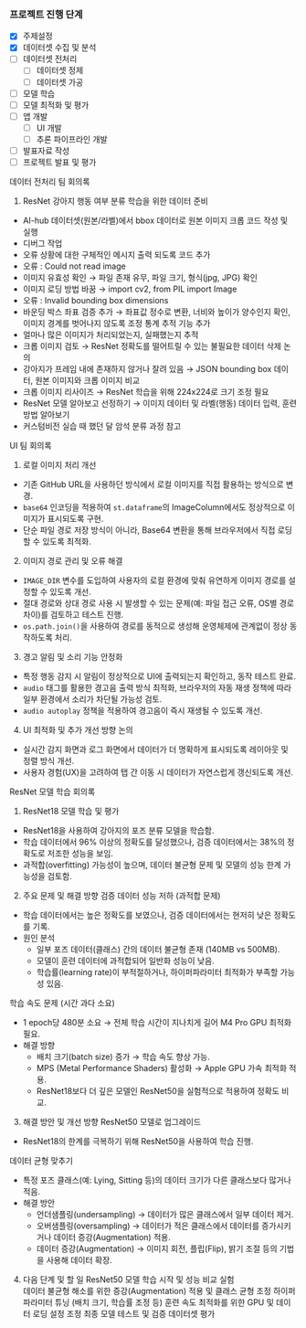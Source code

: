 ### 프로젝트 진행 단계
- [x] 주제설정
- [x] 데이터셋 수집 및 분석
- [ ] 데이터셋 전처리
  - [ ] 데이터셋 정제
  - [ ] 데이터셋 가공
- [ ] 모델 학습
- [ ] 모델 최적화 및 평가
- [ ] 앱 개발
  - [ ] UI 개발
  - [ ] 추론 파이프라인 개발
- [ ] 발표자료 작성
- [ ] 프로젝트 발표 및 평가

데이터 전처리 팀 회의록

1. ResNet 강아지 행동 여부 분류 학습을 위한 데이터 준비
- AI-hub 데이터셋(원본/라벨)에서 bbox 데이터로 원본 이미지 크롭 코드 작성 및 실행
- 디버그 작업
- 오류 상황에 대한 구체적인 메시지 출력 되도록 코드 추가
- 오류 : Could not read image
- 이미지 유효성 확인 → 파일 존재 유무, 파일 크기, 형식(jpg, JPG) 확인
- 이미지 로딩 방법 바꿈 → import cv2, from PIL import Image
- 오류 : Invalid bounding box dimensions
- 바운딩 박스 좌표 검증 추가 → 좌표값 정수로 변환, 너비와 높이가 양수인지 확인, 이미지 경계를 벗어나지 않도록 조정
  통계 추적 기능 추가
- 얼마나 많은 이미지가 처리되었는지, 실패했는지 추적
- 크롭 이미지 검토 → ResNet 정확도를 떨어트릴 수 있는 불필요한 데이터 삭제 논의
- 강아지가 프레임 내에 존재하지 않거나 잘려 있음 → JSON bounding box 데이터, 원본 이미지와 크롭 이미지 비교
- 크롭 이미지 리사이즈 → ResNet 학습을 위해 224x224로 크기 조정 필요
- ResNet 모델 알아보고 선정하기 → 이미지 데이터 및 라벨(행동) 데이터 입력, 훈련 방법 알아보기
- 커스텀비전 실습 때 했던 달 암석 분류 과정 참고



UI 팀 회의록

1. 로컬 이미지 처리 개선
- 기존 GitHub URL을 사용하던 방식에서 로컬 이미지를 직접 활용하는 방식으로 변경.  
- `base64` 인코딩을 적용하여 `st.dataframe`의 ImageColumn에서도 정상적으로 이미지가 표시되도록 구현.  
- 단순 파일 경로 저장 방식이 아니라, Base64 변환을 통해 브라우저에서 직접 로딩할 수 있도록 최적화.  

2. 이미지 경로 관리 및 오류 해결  
- `IMAGE_DIR` 변수를 도입하여 사용자의 로컬 환경에 맞춰 유연하게 이미지 경로를 설정할 수 있도록 개선.  
- 절대 경로와 상대 경로 사용 시 발생할 수 있는 문제(예: 파일 접근 오류, OS별 경로 차이)를 검토하고 테스트 진행.  
- `os.path.join()`을 사용하여 경로를 동적으로 생성해 운영체제에 관계없이 정상 동작하도록 처리.  

3. 경고 알림 및 소리 기능 안정화
- 특정 행동 감지 시 알림이 정상적으로 UI에 출력되는지 확인하고, 동작 테스트 완료.  
- `audio` 태그를 활용한 경고음 출력 방식 최적화, 브라우저의 자동 재생 정책에 따라 일부 환경에서 소리가 차단될 가능성 검토.  
- `audio autoplay` 정책을 적용하여 경고음이 즉시 재생될 수 있도록 개선.  

4. UI 최적화 및 추가 개선 방향 논의
- 실시간 감지 화면과 로그 화면에서 데이터가 더 명확하게 표시되도록 레이아웃 및 정렬 방식 개선.  
- 사용자 경험(UX)을 고려하여 탭 간 이동 시 데이터가 자연스럽게 갱신되도록 개선.  


ResNet 모델 학습 회의록  

1. ResNet18 모델 학습 및 평가
- ResNet18을 사용하여 강아지의 포즈 분류 모델을 학습함.  
- 학습 데이터에서 96% 이상의 정확도를 달성했으나, 검증 데이터에서는 38%의 정확도로 저조한 성능을 보임.  
- 과적합(overfitting) 가능성이 높으며, 데이터 불균형 문제 및 모델의 성능 한계 가능성을 검토함.  

2. 주요 문제 및 해결 방향
검증 데이터 성능 저하 (과적합 문제)  
- 학습 데이터에서는 높은 정확도를 보였으나, 검증 데이터에서는 현저히 낮은 정확도를 기록.  
- 원인 분석  
  - 일부 포즈 데이터(클래스) 간의 데이터 불균형 존재 (140MB vs 500MB).  
  - 모델이 훈련 데이터에 과적합되어 일반화 성능이 낮음.  
  - 학습률(learning rate)이 부적절하거나, 하이퍼파라미터 최적화가 부족할 가능성 있음.  

학습 속도 문제 (시간 과다 소요) 
- 1 epoch당 480분 소요 → 전체 학습 시간이 지나치게 길어 M4 Pro GPU 최적화 필요.  
- 해결 방향  
  - 배치 크기(batch size) 증가 → 학습 속도 향상 가능.  
  - MPS (Metal Performance Shaders) 활성화 → Apple GPU 가속 최적화 적용.  
  - ResNet18보다 더 깊은 모델인 ResNet50을 실험적으로 적용하여 정확도 비교.  

3. 해결 방안 및 개선 방향 
ResNet50 모델로 업그레이드
- ResNet18의 한계를 극복하기 위해 ResNet50을 사용하여 학습 진행.  

데이터 균형 맞추기
- 특정 포즈 클래스(예: Lying, Sitting 등)의 데이터 크기가 다른 클래스보다 많거나 적음.  
- 해결 방안  
  - 언더샘플링(undersampling) → 데이터가 많은 클래스에서 일부 데이터 제거.  
  - 오버샘플링(oversampling) → 데이터가 적은 클래스에서 데이터를 증가시키거나 데이터 증강(Augmentation) 적용.  
  - 데이터 증강(Augmentation) → 이미지 회전, 플립(Flip), 밝기 조절 등의 기법을 사용해 데이터 확장.  

4. 다음 단계 및 할 일
ResNet50 모델 학습 시작 및 성능 비교 실험  
데이터 불균형 해소를 위한 증강(Augmentation) 적용 및 클래스 균형 조정
하이퍼파라미터 튜닝 (배치 크기, 학습률 조정 등)
훈련 속도 최적화를 위한 GPU 및 데이터 로딩 설정 조정
최종 모델 테스트 및 검증 데이터셋 평가




